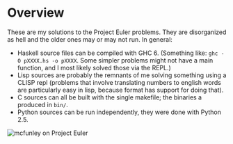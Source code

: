 Overview
========

These are my solutions to the Project Euler problems. They are disorganized as hell and the older ones may or may not run. In general:

* Haskell source files can be compiled with GHC 6. (Something like: `ghc -O pXXXX.hs -o pXXXX`. Some simpler problems might not have a main function, and I most likely solved those via the REPL.)
* Lisp sources are probably the remnants of me solving something using a CLISP repl (problems that involve translating numbers to english words are particularly easy in lisp, because format has support for doing that).
* C sources can all be built with the single makefile; the binaries a produced in `bin/`.
* Python sources can be run independently, they were done with Python 2.5.

![mcfunley on Project Euler](http://projecteuler.net/profile/mcfunley.png)
